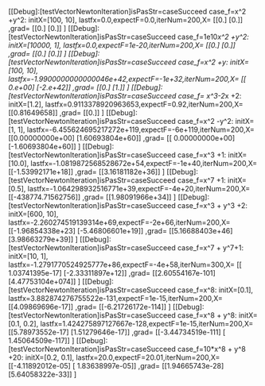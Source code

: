 [[Debug]:[testVectorNewtonIteration]isPasStr=caseSucceed
 case_f=x^2 +y^2:
 initX=[100, 10], lastfx=0.0,expectF=0.0,iterNum=200,X=
[[0.]
 [0.]]
,grad=
[[0.]
 [0.]]
]
[[Debug]:[testVectorNewtonIteration]isPasStr=caseSucceed
 case_f=1e10*x^2 +y^2:
 initX=[10000, 1], lastfx=0.0,expectF=1e-20,iterNum=200,X=
[[0.]
 [0.]]
,grad=
[[0.]
 [0.]]
]
[[Debug]:[testVectorNewtonIteration]isPasStr=caseSucceed
 case_f=x^2 +y:
 initX=[100, 10], lastfx=-1.9900000000000046e+42,expectF=-1e+32,iterNum=200,X=
[[ 0.e+00]
 [-2.e+42]]
,grad=
[[0.]
 [1.]]
]
[[Debug]:[testVectorNewtonIteration]isPasStr=caseSucceed
 case_f= x^3-2*x +2:
 initX=[1.2], lastfx=0.9113378920963653,expectF=0.92,iterNum=200,X=
[[0.81649658]]
,grad=
[[0.]]
]
[[Debug]:[testVectorNewtonIteration]isPasStr=caseSucceed
 case_f=x^2 -y^2:
 initX=[1, 1], lastfx=-6.455624695217272e+119,expectF=-6e+119,iterNum=200,X=
[[0.00000000e+00]
 [1.60693804e+60]]
,grad=
[[ 0.00000000e+00]
 [-1.60693804e+60]]
]
[[Debug]:[testVectorNewtonIteration]isPasStr=caseSucceed
 case_f=x^3 +1:
 initX=[10.0], lastfx=-1.0819872568528672e+54,expectF=-1e+40,iterNum=200,X=
[[-1.53992171e+18]]
,grad=
[[3.16181182e+36]]
]
[[Debug]:[testVectorNewtonIteration]isPasStr=caseSucceed
 case_f=x^7 +1:
 initX=[0.5], lastfx=-1.064298932516771e+39,expectF=-4e+20,iterNum=200,X=
[[-438774.71562756]]
,grad=
[[1.98091966e+34]]
]
[[Debug]:[testVectorNewtonIteration]isPasStr=caseSucceed
 case_f=x^3 + y^3 +2:
 initX=[600, 10], lastfx=-2.260274519139314e+69,expectF=-2e+66,iterNum=200,X=
[[-1.96854338e+23]
 [-5.46806601e+19]]
,grad=
[[5.16688403e+46]
 [3.98663279e+39]]
]
[[Debug]:[testVectorNewtonIteration]isPasStr=caseSucceed
 case_f=x^7 + y^7+1:
 initX=[10, 1], lastfx=-1.2791770524925777e+86,expectF=-4e+58,iterNum=300,X=
[[ 1.03741395e-17]
 [-2.33311897e+12]]
,grad=
[[2.60554167e-101]
 [4.47753104e+074]]
]
[[Debug]:[testVectorNewtonIteration]isPasStr=caseSucceed
 case_f=x^8:
 initX=[0.1], lastfx=3.882874276755522e-131,expectF=1e-15,iterNum=200,X=
[[4.09869696e-17]]
,grad=
[[-6.21726172e-114]]
]
[[Debug]:[testVectorNewtonIteration]isPasStr=caseSucceed
 case_f=x^8 + y^8:
 initX=[0.1, 0.2], lastfx=1.424275897127667e-128,expectF=1e-15,iterNum=200,X=
[[5.78973552e-17]
 [1.51279646e-17]]
,grad=
[[-3.44734519e-111]
 [ 1.45064509e-117]]
]
[[Debug]:[testVectorNewtonIteration]isPasStr=caseSucceed
 case_f=10*x^8 + y^8 +20:
 initX=[0.2, 0.1], lastfx=20.0,expectF=20.01,iterNum=200,X=
[[-4.11892012e-05]
 [ 1.83638997e-05]]
,grad=
[[1.94665743e-28]
 [5.64058322e-33]]
]